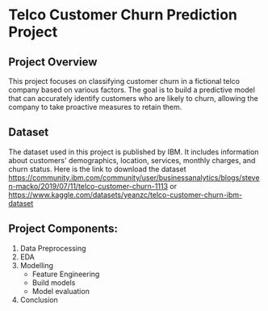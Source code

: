 # Telco Customer Churn Prediction Project

## Project Overview
This project focuses on classifying customer churn in a fictional telco company based on various factors. The goal is to build a predictive model that can accurately identify customers who are likely to churn, allowing the company to take proactive measures to retain them.

## Dataset
The dataset used in this project is published by IBM. It includes information about customers' demographics, location, services, monthly charges, and churn status. 
Here is the link to download the dataset
https://community.ibm.com/community/user/businessanalytics/blogs/steven-macko/2019/07/11/telco-customer-churn-1113
or 
https://www.kaggle.com/datasets/yeanzc/telco-customer-churn-ibm-dataset

## Project Components:
1. Data Preprocessing
2. EDA
3. Modelling
   - Feature Engineering
   - Build models
   - Model evaluation
4. Conclusion
